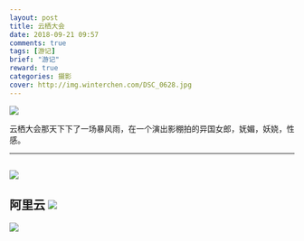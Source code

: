 ```yaml
---
layout: post
title: 云栖大会
date: 2018-09-21 09:57
comments: true
tags: [游记]
brief: "游记"
reward: true
categories: 摄影
cover: http://img.winterchen.com/DSC_0628.jpg
---
```


![](http://img.winterchen.com/DSC_0628.jpg)

云栖大会那天下下了一场暴风雨，在一个演出影棚拍的异国女郎，妩媚，妖娆，性感。

---

![](http://img.winterchen.com/DSC_0678.JPG)
---
阿里云
![](http://img.winterchen.com/DSC_0686.JPG)
---

![](http://img.winterchen.com/DSC_0687.JPG)